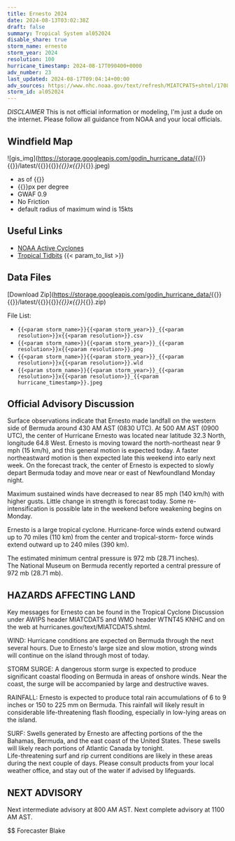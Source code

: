 ```yaml
---
title: Ernesto 2024
date: 2024-08-13T03:02:38Z
draft: false
summary: Tropical System al052024
disable_share: true
storm_name: ernesto
storm_year: 2024
resolution: 100
hurricane_timestamp: 2024-08-17T090400+0000
adv_number: 23
last_updated: 2024-08-17T09:04:14+00:00
adv_sources: https://www.nhc.noaa.gov/text/refresh/MIATCPAT5+shtml/170855.shtml;https://www.nhc.noaa.gov/refresh/graphics_at5+shtml/085905.shtml?cone
storm_id: al052024
---
```

*DISCLAIMER* This is not official information or modeling, I'm just a dude on the internet.  Please follow all guidance from NOAA and your local officials.

## Windfield Map
![gis_img](https://storage.googleapis.com/godin_hurricane_data/{{<param storm_name>}}{{<param storm_year>}}/latest/{{<param storm_name>}}{{<param storm_year>}}_{{<param resolution>}}x{{<param resolution>}}_{{<param hurricane_timestamp>}}.jpeg)

- as of {{<param last_updated>}}
- {{<param resolution>}}px per degree
- GWAF 0.9
- No Friction
- default radius of maximum wind is 15kts

## Useful Links
- [NOAA Active Cyclones](https://www.nhc.noaa.gov/)
- [Tropical Tidbits](https://www.tropicaltidbits.com/storminfo/)
{{< param_to_list >}}

## Data Files
[Download Zip](https://storage.googleapis.com/godin_hurricane_data/{{<param storm_name>}}{{<param storm_year>}}/latest/{{<param storm_name>}}{{<param storm_year>}}_{{<param resolution>}}x{{<param resolution>}}_{{<param hurricane_timestamp>}}.zip)

File List:
- `{{<param storm_name>}}{{<param storm_year>}}_{{<param resolution>}}x{{<param resolution>}}.csv`
- `{{<param storm_name>}}{{<param storm_year>}}_{{<param resolution>}}x{{<param resolution>}}.png`
- `{{<param storm_name>}}{{<param storm_year>}}_{{<param resolution>}}x{{<param resolution>}}.wld`
- `{{<param storm_name>}}{{<param storm_year>}}_{{<param resolution>}}x{{<param resolution>}}_{{<param hurricane_timestamp>}}.jpeg`


## Official Advisory Discussion
Surface observations indicate that Ernesto made landfall on the 
western side of Bermuda around 430 AM AST (0830 UTC). At 500 AM AST 
(0900 UTC), the center of Hurricane Ernesto was located near 
latitude 32.3 North, longitude 64.8 West. Ernesto is moving toward 
the north-northeast near 9 mph (15 km/h), and this general motion is 
expected today.  A faster northeastward motion is then expected late 
this weekend into early next week.  On the forecast track, the 
center of Ernesto is expected to slowly depart Bermuda today and 
move near or east of Newfoundland Monday night.
 
Maximum sustained winds have decreased to near 85 mph (140 km/h)
with higher gusts.  Little change in strength is forecast today.
Some re-intensification is possible late in the weekend before
weakening begins on Monday.
 
Ernesto is a large tropical cyclone. Hurricane-force winds extend
outward up to 70 miles (110 km) from the center and tropical-storm-
force winds extend outward up to 240 miles (390 km).

The estimated minimum central pressure is 972 mb (28.71 inches).  
The National Museum on Bermuda recently reported a central pressure 
of 972 mb (28.71 mb).
 
 
HAZARDS AFFECTING LAND
----------------------
Key messages for Ernesto can be found in the Tropical Cyclone
Discussion under AWIPS header MIATCDAT5 and WMO header WTNT45 KNHC
and on the web at hurricanes.gov/text/MIATCDAT5.shtml.
 
WIND:  Hurricane conditions are expected on Bermuda through the
next several hours.  Due to Ernesto's large size and slow motion,
strong winds will continue on the island through most of today.
 
STORM SURGE: A dangerous storm surge is expected to produce
significant coastal flooding on Bermuda in areas of onshore winds.
Near the coast, the surge will be accompanied by large and
destructive waves.
 
RAINFALL: Ernesto is expected to produce total rain accumulations of
6 to 9 inches or 150 to 225 mm on Bermuda. This rainfall will likely
result in considerable life-threatening flash flooding, especially
in low-lying areas on the island.
 
SURF: Swells generated by Ernesto are affecting portions of the the 
Bahamas, Bermuda, and the east coast of the United States. These 
swells will likely reach portions of Atlantic Canada by tonight.  
Life-threatening surf and rip current conditions are likely in these 
areas during the next couple of days.  Please consult products from 
your local weather office, and stay out of the water if advised by 
lifeguards.
 
 
NEXT ADVISORY
-------------
Next intermediate advisory at 800 AM AST.
Next complete advisory at 1100 AM AST.
 
$$
Forecaster Blake